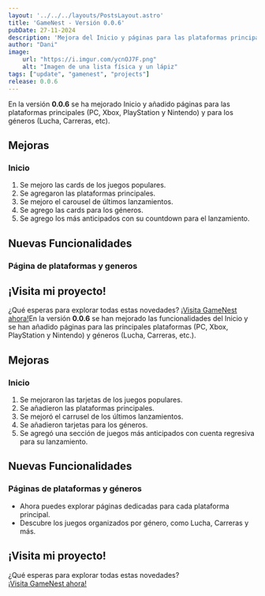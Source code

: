 ```yaml
---
layout: '../../../layouts/PostsLayout.astro'
title: 'GameNest - Versión 0.0.6'
pubDate: 27-11-2024
description: 'Mejora del Inicio y páginas para las plataformas principales y géneros.'
author: "Dani"
image:
    url: "https://i.imgur.com/ycnOJ7F.png"
    alt: "Imagen de una lista física y un lápiz"
tags: ["update", "gamenest", "projects"]
release: 0.0.6
---
```


En la versión **0.0.6** se ha mejorado Inicio y añadido páginas para las plataformas principales (PC, Xbox, PlayStation y Nintendo) y para los géneros (Lucha, Carreras, etc).

## Mejoras

### Inicio

1. Se mejoro las cards de los juegos populares.
2. Se agregaron las plataformas principales.
3. Se mejoro el carousel de últimos lanzamientos.
4. Se agrego las cards para los géneros.
5. Se agrego los más anticipados con su countdown para el lanzamiento.

## Nuevas Funcionalidades

### Página de plataformas y generos

## ¡Visita mi proyecto!

¿Qué esperas para explorar todas estas novedades? [¡Visita GameNest ahora!](https://gamenest.onrender.com/)En la versión **0.0.6** se han mejorado las funcionalidades del Inicio y se han añadido páginas para las principales plataformas (PC, Xbox, PlayStation y Nintendo) y géneros (Lucha, Carreras, etc.).  

## Mejoras  

### Inicio  

1. Se mejoraron las tarjetas de los juegos populares.  
2. Se añadieron las plataformas principales.  
3. Se mejoró el carrusel de los últimos lanzamientos.  
4. Se añadieron tarjetas para los géneros.  
5. Se agregó una sección de juegos más anticipados con cuenta regresiva para su lanzamiento.  

## Nuevas Funcionalidades  

### Páginas de plataformas y géneros  

- Ahora puedes explorar páginas dedicadas para cada plataforma principal.  
- Descubre los juegos organizados por género, como Lucha, Carreras y más.  

## ¡Visita mi proyecto!  

¿Qué esperas para explorar todas estas novedades?  
[¡Visita GameNest ahora!](https://gamenest.onrender.com/)  
